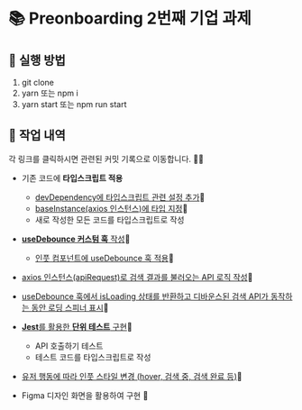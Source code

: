# 📚 Preonboarding 2번째 기업 과제

## 🧪 실행 방법

1. git clone
2. yarn 또는 npm i
3. yarn start 또는 npm run start


## 🔎 작업 내역
각 링크를 클릭하시면 관련된 커밋 기록으로 이동합니다. 👩‍💻

* 기존 코드에 **타입스크립트 적용**
   * [devDependency에 타입스크립트 관련 설정 추가](https://github.com/Yena-Yun/preonboarding-mission-2/blob/main/package.json)🔗
   * [baseInstance(axios 인스턴스)에 타입 지정](https://github.com/Yena-Yun/preonboarding-mission-2/commit/a61c0176537d9bf697c45a41022aaa7e54763535)🔗
   * 새로 작성한 모든 코드를 타입스크립트로 작성

* [**useDebounce 커스텀 훅** 작성](https://github.com/Yena-Yun/preonboarding-mission-2/commit/ecdf3425948b32f7bbf367d963dbd57230a532c0)🔗

   * [인풋 컴포넌트에 useDebounce 훅 적용](https://github.com/Yena-Yun/preonboarding-mission-2/commit/9d2a2a4451b74691c4b0eb8b2fffe44c141ee169)🔗
 
* [axios 인스턴스(apiRequest)로 검색 결과를 불러오는 API 로직 작성](https://github.com/Yena-Yun/preonboarding-mission-2/commit/47f1c8d0547aa98f2fda498657f347364ebd0948)🔗

* [useDebounce 훅에서 isLoading 상태를 반환하고 디바운스된 검색 API가 동작하는 동안 로딩 스피너 표시](https://github.com/Yena-Yun/preonboarding-mission-2/commit/a694858681a5e73eb549e4143d468011c9636616)🔗


* [**Jest**를 활용한 **단위 테스트** 구현](https://github.com/Yena-Yun/preonboarding-mission-2/commit/512075e33e39373552e0c902023652cf27e50d92)🔗
   * API 호출하기 테스트
   * 테스트 코드를 타입스크립트로 작성


* [유저 행동에 따라 인풋 스타일 변경 (hover, 검색 중, 검색 완료 등)](https://github.com/Yena-Yun/preonboarding-mission-2/commit/6419ae4395968385e19f7492148104100be329f8)🔗

* Figma 디자인 화면을 활용하여 구현 🎨



